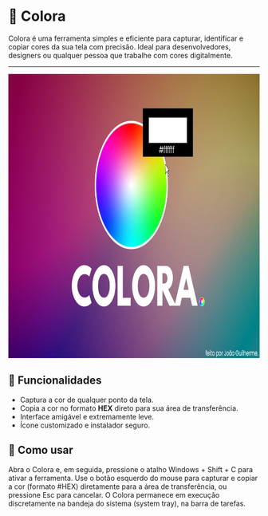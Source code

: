 # 🎨 Colora

Colora é uma ferramenta simples e eficiente para capturar, identificar e copiar cores da sua tela com precisão. Ideal para desenvolvedores, designers ou qualquer pessoa que trabalhe com cores digitalmente.


---
<img src="assets/colora_wallpaper.png" width="885" height="570">

## 🧩 Funcionalidades

- Captura a cor de qualquer ponto da tela.
- Copia a cor no formato **HEX** direto para sua área de transferência.
- Interface amigável e extremamente leve.
- Ícone customizado e instalador seguro.


## 🧪 Como usar

Abra o Colora e, em seguida, pressione o atalho Windows + Shift + C para ativar a ferramenta.
Use o botão esquerdo do mouse para capturar e copiar a cor (formato #HEX) diretamente para a área de transferência, ou pressione Esc para cancelar.
O Colora permanece em execução discretamente na bandeja do sistema (system tray), na barra de tarefas.
